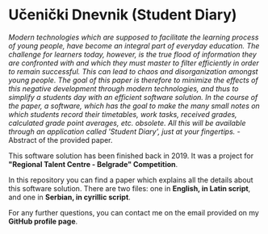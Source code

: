 # Učenički Dnevnik (Student Diary)

*Modern technologies which are supposed to facilitate the learning process of young people, have become an integral part of everyday education. The challenge for learners today, however, is the true flood of information they are confronted with and which they must master to filter efficiently in order to remain successful. This can lead to chaos and disorganization amongst young people. The goal of this paper is therefore to minimize the effects of this negative development through modern technologies, and thus to simplify a students day with an efficient software solution. In the course of the paper, a software, which has the goal to make the many small notes on which students record their timetables, work tasks, received grades, calculated grade point averages, etc. obsolete. All this will be available through an application called 'Student Diary', just at your fingertips.* - Abstract of the provided paper.


This software solution has been finished back in 2019. It was a project for **"Regional Talent Centre - Belgrade" Competition**.

In this repository you can find a paper which explains all the details about this software solution. There are two files: one in **English, in Latin script**, and one in **Serbian, in cyrillic script**.

For any further questions, you can contact me on the email provided on my **GitHub profile page**.  
